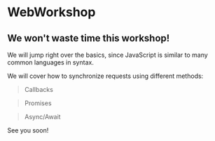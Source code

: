 # WebWorkshop

## We won't waste time this workshop!

We will jump right over the basics, since JavaScript is similar to many common languages in syntax.

We will cover how to synchronize requests using different methods:

  >Callbacks
  
  >Promises
  
  >Async/Await

See you soon!
